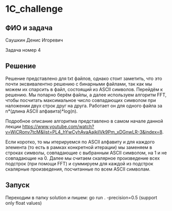 # 1C_challenge

## ФИО и задача
Саушкин Денис Игоревич

Задача номер 4
## Решение
Решение представлено для txt файлов, однако стоит заметить, что это почти эксвивалентно решению с бинарными файлами, так как мы можем их спарсить в файл, состоящий из ASCII символов.
Перейдём к решению. Мы попарно берём файлы, а далее используем алгоритм FFT, чтобы посчитать максимальное число совпадающих символом при наложении двух строк друг на друга. Работает он для одного файла за n*(длина ASCII алфавита)*log(n).

Подробное описание алгоритма представлено в самом начале данной лекции https://www.youtube.com/watch?v=WiCRonv7tcM&list=PL4_hYwCyhAvaAajkilVk9Pm_xDGnwLR-3&index=8.

Если коротко, то мы итерируемся по ASCII алфавиту и для каждого элемента (то есть в рамках конкретной итерации) мы заменяем в строках символы, совпадающие с выбранным ASCII символом, на 1 и не совпадающие на 0. Далее мы считаем скалярное произведение всех подстрок (при помощи FFT) и суммируем для каждой из подстрок скалярные произведения, посчитанные по всем ASCII символам.
## Запуск
Переходим в папку solution и пишем: go run . -precision=0.5 (support only float values)
